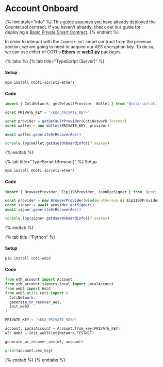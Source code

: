 # Account Onboard

{% hint style="info" %}
This guide assumes you have already deployed the Counter.sol contract. If you haven't already, check out our guide for deploying a [Basic Private Smart Contract](basic-private-smart-contract.md).
{% endhint %}

In order to interact with the `Counter.sol` smart contract from the previous section, we are going to need to acquire our AES encryption key. To do so, we can use either of COTI's [**Ethers**](../tools/ethers.js.md) or [**web3.py**](../tools/web3.py.md) packages.

{% tabs %}
{% tab title="TypeScript (Server)" %}
#### Setup

```bash
npm install @coti-io/coti-ethers
```

#### Code

```typescript
import { CotiNetwork, getDefaultProvider, Wallet } from "@coti-io/coti-ethers"

const PRIVATE_KEY = "<EOA_PRIVATE_KEY>"

const provider = getDefaultProvider(CotiNetwork.Testnet)
const wallet = new Wallet(PRIVATE_KEY, provider)

await wallet.generateOrRecoverAes()

console.log(wallet.getUserOnboardInfo()?.aesKey)
```
{% endtab %}

{% tab title="TypeScript (Browser)" %}
Setup

```bash
npm install @coti-io/coti-ethers
```

#### Code

```typescript
import { BrowserProvider, Eip1193Provider, JsonRpcSigner } from '@coti-io/coti-ethers'

const provider = new BrowserProvider(window.ethereum as Eip1193Provider)
const signer = await provider.getSigner()
await signer.generateOrRecoverAes()

console.log(signer.getUserOnboardInfo()?.aesKey)
```
{% endtab %}

{% tab title="Python" %}
#### Setup

```bash
pip install coti-web3
```

#### Code

```python
from eth_account import Account
from eth_account.signers.local import LocalAccount
from web3 import Web3
from web3.utils.coti import (
  CotiNetwork,
  generate_or_recover_aes,
  init_web3
)

PRIVATE_KEY = "<EOA_PRIVATE_KEY>"

account: LocalAccount = Account.from_key(PRIVATE_KEY)
w3: Web3 = init_web3(CotiNetwork.TESTNET)

generate_or_recover_aes(w3, account)

print(account.aes_key)
```
{% endtab %}
{% endtabs %}
